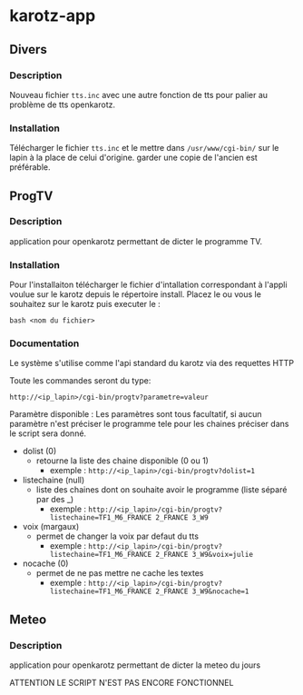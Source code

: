 # karotz-app

## Divers
### Description
Nouveau fichier `tts.inc` avec une autre fonction de tts pour palier au problème de tts openkarotz.

### Installation
Télécharger le fichier `tts.inc` et le mettre dans `/usr/www/cgi-bin/` sur le lapin à la place de celui d'origine.
garder une copie de l'ancien est préférable.

## ProgTV
### Description
application pour openkarotz permettant de dicter le programme TV.

### Installation
Pour l'installaiton télécharger le fichier d'intallation correspondant à l'appli voulue sur le karotz depuis le répertoire install.
Placez le ou vous le souhaitez sur le karotz puis executer le :

```
bash <nom du fichier>
```

### Documentation
Le système s'utilise comme l'api standard du karotz via des requettes HTTP

Toute les commandes seront du type:

```
http://<ip_lapin>/cgi-bin/progtv?parametre=valeur
```

Paramètre disponible :
Les paramètres sont tous facultatif, si aucun paramètre n'est préciser le programme tele pour les chaines préciser dans le script sera donné.
* dolist (0)
  * retourne la liste des chaine disponible (0 ou 1)
    * exemple : `http://<ip_lapin>/cgi-bin/progtv?dolist=1`
* listechaine (null)
  * liste des chaines dont on souhaite avoir le programme (liste séparé par des _)
    * exemple : `http://<ip_lapin>/cgi-bin/progtv?listechaine=TF1_M6_FRANCE 2_FRANCE 3_W9`
* voix (margaux)
  * permet de changer la voix par defaut du tts
    * exemple : `http://<ip_lapin>/cgi-bin/progtv?listechaine=TF1_M6_FRANCE 2_FRANCE 3_W9&voix=julie`
* nocache (0)
  * permet de ne pas mettre ne cache les textes
    * exemple : `http://<ip_lapin>/cgi-bin/progtv?listechaine=TF1_M6_FRANCE 2_FRANCE 3_W9&nocache=1`

## Meteo
### Description
application pour openkarotz permettant de dicter la meteo du jours

ATTENTION LE SCRIPT N'EST PAS ENCORE FONCTIONNEL
